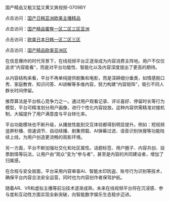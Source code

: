 国产精品又粗又猛又黄又爽视频-0709BY

点击访问：<a href="https://heiliaozj3tjd.pages.dev">国产日韩亚洲欧美主播精品</a>

点击访问：<a href="https://heiliaoxwd5i8.pages.dev">国产精品蜜臀一区二区三区亚洲</a>

点击访问：<a href="https://heiliao2dmwwy.pages.dev">欧美日本日韩一区二区三区</a>

点击访问：<a href="https://heiliaoll4qsx.pages.dev">国产精品欧美亚洲区</a>

在信息爆炸的时代背景下，在线视频平台正逐渐成为内容消费主阵地。用户不仅仅追求“内容能看”，而是对平台功能性、智能化以及内容深度提出了更高的期待。

从内容结构来看，平台不再单纯提供剧集和电影，而是深耕细分垂类，如情感脱口秀、家庭教育、知识问答、AI讲解等多维内容，努力构建“内容矩阵”，吸引不同人群长时间停留。

推荐算法是平台核心竞争力之一。通过用户观看记录、评论喜好、停留时长等行为模型，平台可精准划分用户画像，进行个性化内容投放。这种内容供需精准对接机制，大幅提升了用户满意度与平台转化率。

平台功能模块也不断升级，从播放性能到交互体验都得到明显提升。例如：短视频竖屏秒播、倍速调节、自动续播、剧集预载、AI弹幕过滤、语音识别快搜等功能陆续上线，为用户创造更流畅的观影环境。

另一方面，平台不断加强社交化和社区属性。话题标签、用户圈子、内容共创、投票剧情等玩法，让用户由“观众”变为“参与者”，甚至是内容的共同建设者，增加了归属感。

在合规与安全层面，平台采用内容审查AI、智能水印防盗、账号行为识别等技术，确保平台内容合法安全运营，同时也为内容创作者保驾护航。

随着AR、VR和虚拟主播等前沿技术逐渐成熟，未来在线视频平台将在沉浸感、参与度和互动性方面实现全新突破，向智能数字娱乐生态稳步迈进。

<span style="display:none;">[Canonical link]( https://github.com/dudu25013/351708 ）</span>
